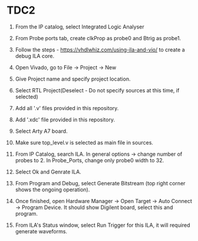 # TDC2
1. From the IP catalog, select Integrated Logic Analyser
2. From Probe ports tab, create clkProp as probe0 and Btrig as probe1.
3. Follow the steps - https://vhdlwhiz.com/using-ila-and-vio/ to create a debug ILA core.


1. Open Vivado, go to File -> Project -> New
2. Give Project name and specify project location.
3. Select RTL Project(Deselect - Do not specify sources at this time, if selected)
4. Add all '.v' files provided in this repository.
5. Add '.xdc' file provided in this repository.
6. Select Arty A7 board.
7. Make sure top_level.v is selected as main file in sources.
8. From IP Catalog, search ILA. In general options -> change number of probes to 2. In Probe_Ports, change only probe0 width to 32.
9. Select Ok and Genrate ILA.
10. From Program and Debug, select Generate Bitstream (top right corner shows the ongoing operation).
11. Once finished, open Hardware Manager -> Open Target -> Auto Connect -> Program Device. It should show Digilent board, select this and program.
12. From ILA's Status window, select Run Trigger for this ILA, it will required generate waveforms. 


